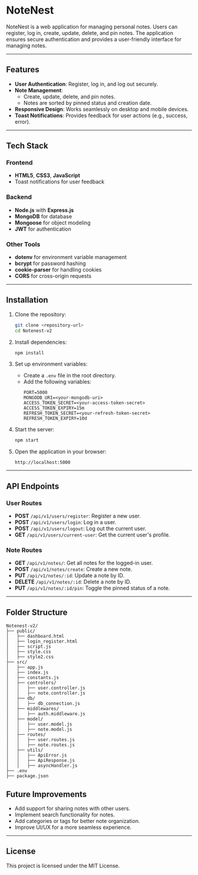 # NoteNest

NoteNest is a web application for managing personal notes. Users can register, log in, create, update, delete, and pin notes. The application ensures secure authentication and provides a user-friendly interface for managing notes.

---

## Features

- **User Authentication**: Register, log in, and log out securely.
- **Note Management**:
  - Create, update, delete, and pin notes.
  - Notes are sorted by pinned status and creation date.
- **Responsive Design**: Works seamlessly on desktop and mobile devices.
- **Toast Notifications**: Provides feedback for user actions (e.g., success, error).

---

## Tech Stack

### Frontend
- **HTML5**, **CSS3**, **JavaScript**
- Toast notifications for user feedback

### Backend
- **Node.js** with **Express.js**
- **MongoDB** for database
- **Mongoose** for object modeling
- **JWT** for authentication

### Other Tools
- **dotenv** for environment variable management
- **bcrypt** for password hashing
- **cookie-parser** for handling cookies
- **CORS** for cross-origin requests

---

## Installation

1. Clone the repository:
   ```bash
   git clone <repository-url>
   cd Notenest-v2
   ```

2. Install dependencies:
   ```bash
   npm install
   ```

3. Set up environment variables:
   - Create a `.env` file in the root directory.
   - Add the following variables:
     ```env
     PORT=5000
     MONGODB_URI=<your-mongodb-uri>
     ACCESS_TOKEN_SECRET=<your-access-token-secret>
     ACCESS_TOKEN_EXPIRY=15m
     REFRESH_TOKEN_SECRET=<your-refresh-token-secret>
     REFRESH_TOKEN_EXPIRY=10d
     ```

4. Start the server:
   ```bash
   npm start
   ```

5. Open the application in your browser:
   ```
   http://localhost:5000
   ```

---

## API Endpoints

### User Routes
- **POST** `/api/v1/users/register`: Register a new user.
- **POST** `/api/v1/users/login`: Log in a user.
- **POST** `/api/v1/users/logout`: Log out the current user.
- **GET** `/api/v1/users/current-user`: Get the current user's profile.

### Note Routes
- **GET** `/api/v1/notes/`: Get all notes for the logged-in user.
- **POST** `/api/v1/notes/create`: Create a new note.
- **PUT** `/api/v1/notes/:id`: Update a note by ID.
- **DELETE** `/api/v1/notes/:id`: Delete a note by ID.
- **PUT** `/api/v1/notes/:id/pin`: Toggle the pinned status of a note.

---

## Folder Structure

```
Notenest-v2/
├── public/
│   ├── dashboard.html
│   ├── login_register.html
│   ├── script.js
│   ├── style.css
│   ├── style2.css
├── src/
│   ├── app.js
│   ├── index.js
│   ├── constants.js
│   ├── controlers/
│   │   ├── user.controller.js
│   │   ├── note.controller.js
│   ├── db/
│   │   ├── db_connection.js
│   ├── middlewares/
│   │   ├── auth.middleware.js
│   ├── model/
│   │   ├── user.model.js
│   │   ├── note.model.js
│   ├── routes/
│   │   ├── user.routes.js
│   │   ├── note.routes.js
│   ├── utils/
│   │   ├── ApiError.js
│   │   ├── ApiResponse.js
│   │   ├── asyncHandler.js
├── .env
├── package.json
```

## Future Improvements

- Add support for sharing notes with other users.
- Implement search functionality for notes.
- Add categories or tags for better note organization.
- Improve UI/UX for a more seamless experience.

---

## License

This project is licensed under the MIT License.
